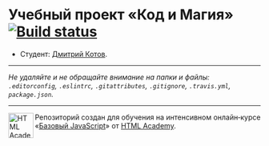 # Учебный проект «Код и Магия» [![Build status][travis-image]][travis-url]

* Студент: [Дмитрий Котов](https://up.htmlacademy.ru/javascript/12/user/425695).

---

_Не удаляйте и не обращайте внимание на папки и файлы:_<br>
_`.editorconfig`, `.eslintrc`, `.gitattributes`, `.gitignore`, `.travis.yml`, `package.json`._

---

<a href="https://htmlacademy.ru/intensive/javascript"><img align="left" width="50" height="50" title="HTML Academy" src="https://up.htmlacademy.ru/static/img/intensive/javascript/logo-for-github.svg"></a>

Репозиторий создан для обучения на интенсивном онлайн‑курсе «[Базовый JavaScript](https://htmlacademy.ru/intensive/javascript)» от [HTML Academy](https://htmlacademy.ru).

[travis-image]: https://travis-ci.org/htmlacademy-javascript/425695-code-and-magick.svg?branch=master
[travis-url]: https://travis-ci.org/htmlacademy-javascript/425695-code-and-magick
